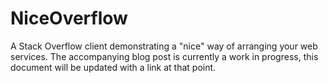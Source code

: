 NiceOverflow
============

A Stack Overflow client demonstrating a "nice" way of arranging your web services. The accompanying blog post is currently a work in progress, this document will be updated with a link at that point.